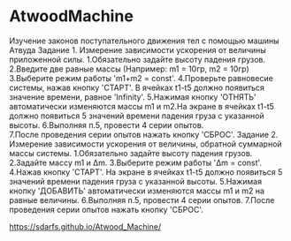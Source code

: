 # AtwoodMachine
 Изучение законов поступательного движения тел с помощью машины Атвуда 
          Задание 1. Измерение зависимости ускорения от величины приложенной силы.
              1.Обязательно задайте высоту падения грузов.
                 2.Введите две равные массы (Например: m1 = 10гр, m2 = 10гр)
                 3.Выберите режим работы 'm1+m2 = const'.
                 4.Проверьте равновесие системы, нажав кнопку 'СТАРТ'. В ячейках t1-t5 должно появиться значение времени, равное 'Infinity'.
                 5.Нажимая кнопку 'ОТНЯТЬ' автоматически изменяются массы m1 и m2.На экране в ячейках t1-t5 должно появиться 5 значений времени падения груза с указанной высоты.
                 6.Выполняя п.5, провести 4 серии опытов.<br>
                 7.После проведения серии опытов нажать кнопку 'СБРОС'.
            Задание 2. Измерение зависимости ускорения от величины, обратной суммарной массы системы.
             1.Обязательно задайте высоту падения грузов.
                 2.Задайте массу m1 и Δm.
                 3.Выберите режим работы 'Δm = const'.
                 4.Нажав кнопку 'СТАРТ'. На экране в ячейках t1-t5 должно появиться 5 значений времени падения груза с указанной высоты.
                 5.Нажимая кнопку 'ДОБАВИТЬ' автоматически изменяются массы m1 и m2 на равные величины.
                 6.Выполняя п.5, провести 4 серии опытов.
                 7.После проведения серии опытов нажать кнопку 'СБРОС'.
                 
                 
https://sdarfs.github.io/Atwood_Machine/

